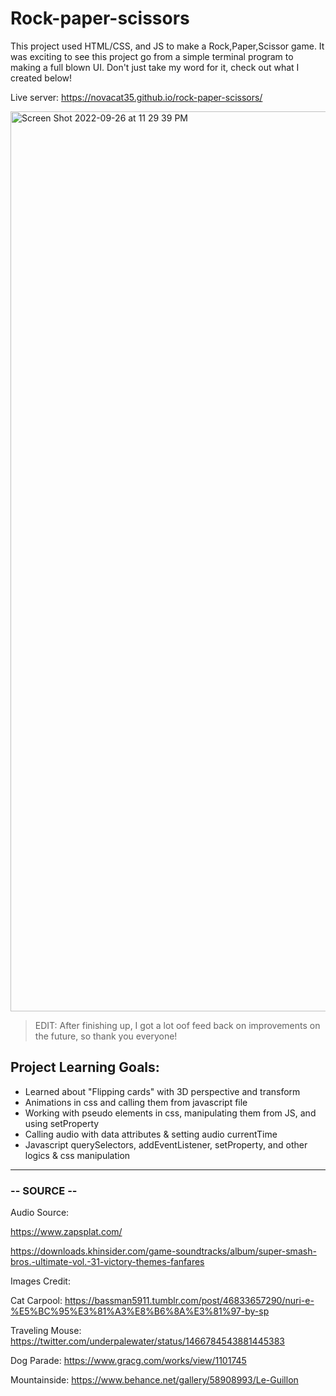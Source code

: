# Rock-paper-scissors

This project used HTML/CSS, and JS to make a Rock,Paper,Scissor game. It was exciting to see this project go from a simple terminal program to making a full blown UI. Don't just take my word for it, check out what I created below!

Live server: 
https://novacat35.github.io/rock-paper-scissors/

<img width="1440" alt="Screen Shot 2022-09-26 at 11 29 39 PM" src="https://user-images.githubusercontent.com/54908064/192425481-d07d9302-bfdc-493c-9f5f-6d088fb902fe.png">

> EDIT: After finishing up, I got a lot oof feed back on improvements on the future, so thank you everyone! 


## Project Learning Goals:
- Learned about "Flipping cards" with 3D perspective and transform
- Animations in css and calling them from javascript file 
- Working with pseudo elements in css, manipulating them from JS, and using setProperty
- Calling audio with data attributes & setting audio currentTime
- Javascript querySelectors, addEventListener, setProperty, and other logics & css manipulation


___
### -- SOURCE -- 

Audio Source:

https://www.zapsplat.com/

https://downloads.khinsider.com/game-soundtracks/album/super-smash-bros.-ultimate-vol.-31-victory-themes-fanfares

Images Credit:

Cat Carpool: https://bassman5911.tumblr.com/post/46833657290/nuri-e-%E5%BC%95%E3%81%A3%E8%B6%8A%E3%81%97-by-sp

Traveling Mouse: https://twitter.com/underpalewater/status/1466784543881445383

Dog Parade: https://www.gracg.com/works/view/1101745

Mountainside: https://www.behance.net/gallery/58908993/Le-Guillon

